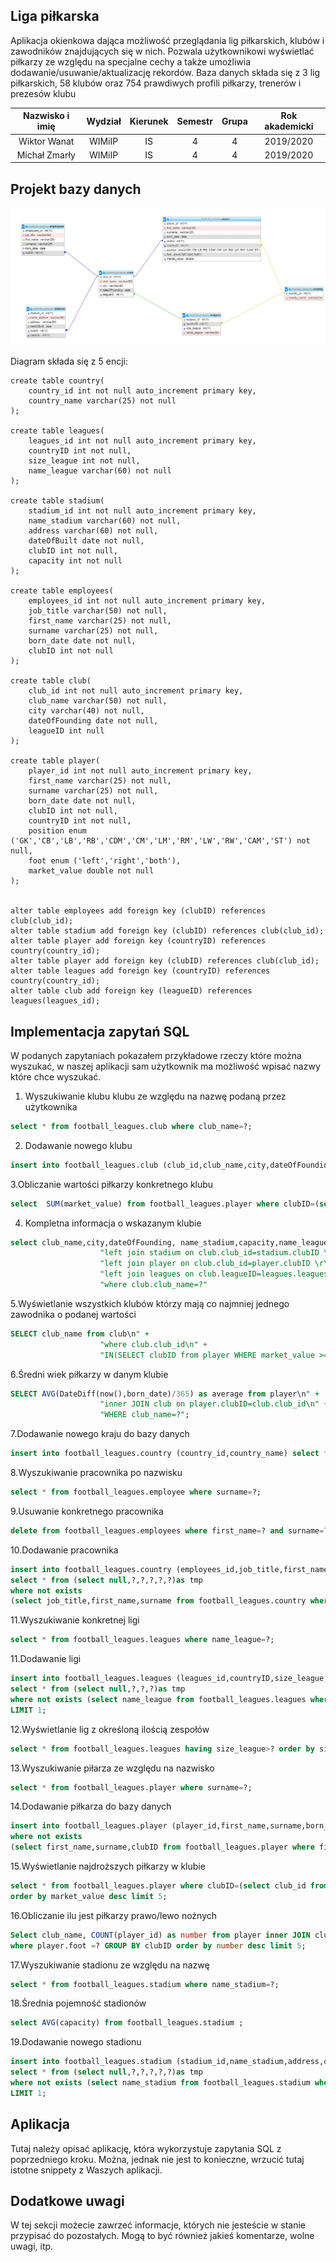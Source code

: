 ## Liga piłkarska
Aplikacja okienkowa dająca możliwość przeglądania lig piłkarskich, klubów i zawodników znajdujących się w nich.
Pozwala użytkownikowi wyświetlać piłkarzy ze względu na specjalne cechy a także umożliwia dodawanie/usuwanie/aktualizację rekordów.
Baza danych składa się z 3 lig piłkarskich, 58 klubów oraz 754 prawdiwych profili piłkarzy, trenerów i prezesów klubu

| Nazwisko i imię | Wydział | Kierunek | Semestr | Grupa | Rok akademicki |
| :-------------: | :-----: | :------: | :-----: | :---: | :------------: |
| Wiktor Wanat        | WIMiIP  | IS       |   4     | 4     | 2019/2020      |
| Michał Zmarły       | WIMiIP  | IS       |   4     | 4     | 2019/2020      |

## Projekt bazy danych
![diagram-baza](baza.jpg)

Diagram składa się z 5 encji:

```
create table country(
    country_id int not null auto_increment primary key,
    country_name varchar(25) not null
);

create table leagues(
    leagues_id int not null auto_increment primary key,
    countryID int not null,
    size_league int not null,
    name_league varchar(60) not null
);

create table stadium(
    stadium_id int not null auto_increment primary key,
    name_stadium varchar(60) not null,
    address varchar(60) not null,
    dateOfBuilt date not null,
    clubID int not null,
    capacity int not null
);

create table employees(
    employees_id int not null auto_increment primary key,
    job_title varchar(50) not null,
    first_name varchar(25) not null,
    surname varchar(25) not null,
    born_date date not null,
    clubID int not null
);

create table club(
    club_id int not null auto_increment primary key,
    club_name varchar(50) not null,
    city varchar(40) not null,
    dateOfFounding date not null,
    leagueID int null
);

create table player(
    player_id int not null auto_increment primary key,
    first_name varchar(25) not null,
    surname varchar(25) not null,
    born_date date not null,
    clubID int not null,
    countryID int not null,
    position enum ('GK','CB','LB','RB','CDM','CM','LM','RM','LW','RW','CAM','ST') not null,
    foot enum ('left','right','both'),
    market_value double not null
);


alter table employees add foreign key (clubID) references club(club_id);
alter table stadium add foreign key (clubID) references club(club_id);
alter table player add foreign key (countryID) references country(country_id);
alter table player add foreign key (clubID) references club(club_id);
alter table leagues add foreign key (countryID) references country(country_id);
alter table club add foreign key (leagueID) references leagues(leagues_id);
```
## Implementacja zapytań SQL
W podanych zapytaniach pokazałem przykładowe rzeczy które można wyszukać, w naszej aplikacji sam użytkownik ma możliwość wpisać nazwy które chce wyszukać.

1. Wyszukiwanie klubu klubu ze względu na nazwę podaną przez użytkownika

```sql
select * from football_leagues.club where club_name=?;
```

2. Dodawanie nowego klubu

```sql
insert into football_leagues.club (club_id,club_name,city,dateOfFounding,leagueID) select * from (select null,?,?,?,?)as tmp where not exists (select club_name from football_leagues.club where club_name=?) LIMIT 1;
```

3.Obliczanie wartości piłkarzy konkretnego klubu

```sql
select  SUM(market_value) from football_leagues.player where clubID=(select club_id from football_leagues.club where club_name=?);
```

4. Kompletna informacja o wskazanym klubie

```sql
select club_name,city,dateOfFounding, name_stadium,capacity,name_league,SUM(market_value) AS team_value FROM club \r\n" + 
					"left join stadium on club.club_id=stadium.clubID \r\n" + 
					"left join player on club.club_id=player.clubID \r\n" + 
					"left join leagues on club.leagueID=leagues.leagues_id \r\n" + 
					"where club.club_name=?"
```

5.Wyświetlanie wszystkich klubów którzy mają co najmniej jednego zawodnika o podanej wartości

```sql
SELECT club_name from club\n" +
					"where club.club_id\n" +
					"IN(SELECT clubID from player WHERE market_value >=?) order by ;
```

6.Średni wiek piłkarzy w danym klubie

```sql
SELECT AVG(DateDiff(now(),born_date)/365) as average from player\n" +
					"inner JOIN club on player.clubID=club.club_id\n" +
					"WHERE club_name=?";
```

7.Dodawanie nowego kraju do bazy danych

```sql
insert into football_leagues.country (country_id,country_name) select * from (select null,?)as tmp where not exists (select country_name from football_leagues.country where country_name=?) LIMIT 1;
```

8.Wyszukiwanie pracownika po nazwisku

```sql
select * from football_leagues.employee where surname=?;
```

9.Usuwanie konkretnego pracownika

```sql
delete from football_leagues.employees where first_name=? and surname=?;
```

10.Dodawanie pracownika

```sql
insert into football_leagues.country (employees_id,job_title,first_name,surname,born_date,clubID) 
select * from (select null,?,?,?,?,?)as tmp 
where not exists 
(select job_title,first_name,surname from football_leagues.country where job_title=? and first_name=? and surname=?) LIMIT 1;
```

11.Wyszukiwanie konkretnej ligi

```sql
select * from football_leagues.leagues where name_league=?;
```

11.Dodawanie ligi

```sql
insert into football_leagues.leagues (leagues_id,countryID,size_league,name_league) 
select * from (select null,?,?,?)as tmp 
where not exists (select name_league from football_leagues.leagues where name_league=?) 
LIMIT 1;
```

12.Wyświetlanie lig z określoną ilością zespołów

```sql
select * from football_leagues.leagues having size_league>? order by size_league desc;
```

13.Wyszukiwanie piłarza ze względu na nazwisko

```sql
select * from football_leagues.player where surname=?;
```

14.Dodawanie piłkarza do bazy danych
```sql
insert into football_leagues.player (player_id,first_name,surname,born_date,clubID,countryID,position,foot,market_value) select * from (select null,?,?,?,?,?,?,?,?)as tmp 
where not exists 
(select first_name,surname,clubID from football_leagues.player where first_name=? and surname=? and clubID=?) LIMIT 1;
```

15.Wyświetlanie najdroższych piłkarzy w klubie

```sql
select * from football_leagues.player where clubID=(select club_id from football_leagues.club where club_name=?) 
order by market_value desc limit 5;
```

16.Obliczanie ilu jest piłkarzy prawo/lewo nożnych

```sql
Select club_name, COUNT(player_id) as number from player inner JOIN club on player.clubID=club.club_id 
where player.foot =? GROUP BY clubID order by number desc limit 5;
```

17.Wyszukiwanie stadionu ze względu na nazwę

```sql
select * from football_leagues.stadium where name_stadium=?;
```

18.Średnia pojemność stadionów

```sql
select AVG(capacity) from football_leagues.stadium ;
```

19.Dodawanie nowego stadionu

```sql
insert into football_leagues.stadium (stadium_id,name_stadium,address,dateOfBuilt,clubID,capacity) 
select * from (select null,?,?,?,?,?)as tmp 
where not exists (select name_stadium from football_leagues.stadium where name_stadium=?) 
LIMIT 1;
```
## Aplikacja
Tutaj należy opisać aplikację, która wykorzystuje zapytania SQL z poprzedniego kroku. Można, jednak nie jest to konieczne, wrzucić tutaj istotne snippety z Waszych aplikacji.

## Dodatkowe uwagi
W tej sekcji możecie zawrzeć informacje, których nie jesteście w stanie przypisać do pozostałych. Mogą to być również jakieś komentarze, wolne uwagi, itp.
